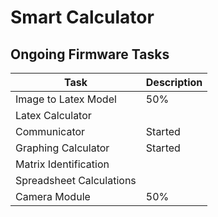 # Smart Calculator

## Ongoing Firmware Tasks

| Task | Description |
|-------------|----------|
| Image to Latex Model | 50% |
| Latex Calculator | |
| Communicator | Started |
| Graphing Calculator| Started |
| Matrix Identification | |
| Spreadsheet Calculations | |
| Camera Module | 50% |
